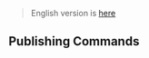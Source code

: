 > English version is [here](https://doc.poac.pm/en/commands/publishing-commands)

## Publishing Commands

